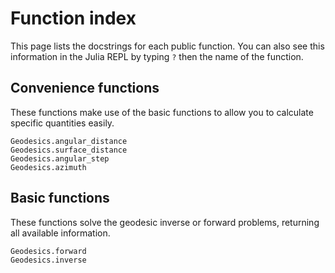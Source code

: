 # Function index

This page lists the docstrings for each public function.  You can
also see this information in the Julia REPL by typing `?` then
the name of the function.

## Convenience functions
These functions make use of the basic functions to allow you to
calculate specific quantities easily.

```@docs
Geodesics.angular_distance
Geodesics.surface_distance
Geodesics.angular_step
Geodesics.azimuth
```

## Basic functions
These functions solve the geodesic inverse or forward problems,
returning all available information.

```@docs
Geodesics.forward
Geodesics.inverse
```